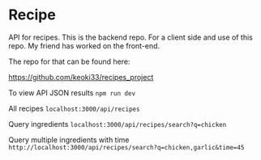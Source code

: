 # Recipe

API for recipes. This is the backend repo. For a client side and use of this repo. My friend has worked on the front-end.

The repo for that can be found here:

https://github.com/keoki33/recipes_project

To view API JSON results ```npm run dev``` 

All recipes ```localhost:3000/api/recipes```

Query ingredients ```localhost:3000/api/recipes/search?q=chicken```

Query multiple ingredients with time ```http://localhost:3000/api/recipes/search?q=chicken,garlic&time=45```
